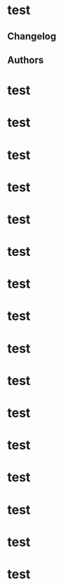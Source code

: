 # test
## Changelog
## Authors
# test
# test
# test
# test
# test
# test
# test
# test
# test
# test
# test
# test
# test
# test
# test
# test
